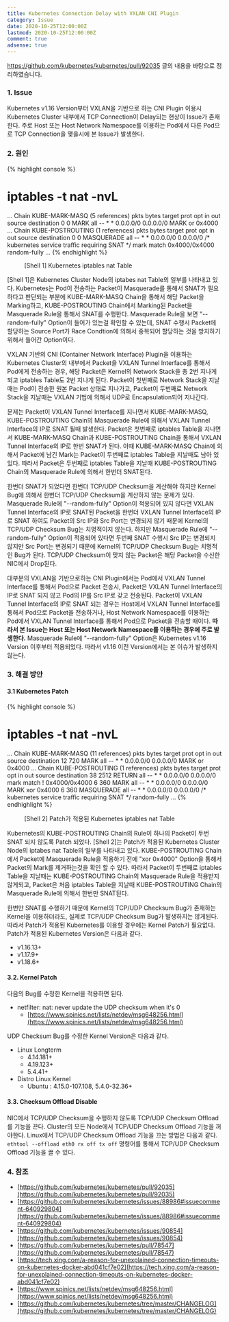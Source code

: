 ```yaml
---
title: Kubernetes Connection Delay with VXLAN CNI Plugin
category: Issue
date: 2020-10-25T12:00:00Z
lastmod: 2020-10-25T12:00:00Z
comment: true
adsense: true
---
```


https://github.com/kubernetes/kubernetes/pull/92035 글의 내용을 바탕으로 정리하였습니다.

### 1. Issue

Kubernetes v1.16 Version부터 VXLAN을 기반으로 하는 CNI Plugin 이용시 Kubernetes Cluster 내부에서 TCP Connection이 Delay되는 현상이 Issue가 존재한다. 주로 Host 또는 Host Network Namespace를 이용하는 Pod에서 다른 Pod으로 TCP Connection을 맺을시에 본 Issue가 발생한다.

### 2. 원인

{% highlight console %}
# iptables -t nat -nvL
...
Chain KUBE-MARK-MASQ (5 references)
 pkts bytes target     prot opt in     out     source               destination
    0     0 MARK       all  --  *      *       0.0.0.0/0            0.0.0.0/0            MARK or 0x4000
...
Chain KUBE-POSTROUTING (1 references)
 pkts bytes target     prot opt in     out     source               destination
    0     0 MASQUERADE  all  --  *      *       0.0.0.0/0            0.0.0.0/0            /* kubernetes service traffic requiring SNAT */ mark match 0x4000/0x4000 random-fully
...
{% endhighlight %}
<figure>
<figcaption class="caption">[Shell 1] Kubernetes iptables nat Table</figcaption>
</figure>

[Shell 1]은 Kubernetes Cluster Node의 iptabes nat Table의 일부를 나타내고 있다. Kubernetes는 Pod이 전송하는 Packet이 Masquerade를 통해서 SNAT가 필요하다고 판단되는 부분에 KUBE-MARK-MASQ Chain을 통해서 해당 Packet을 Marking하고, KUBE-POSTROUTING Chain에서 Marking된 Packet을 Masquerade Rule을 통해서 SNAT를 수행한다. Masquerade Rule을 보면 "\-\-random-fully" Option이 들어가 있는걸 확인할 수 있는데, SNAT 수행시 Packet에 할당하는 Source Port가 Race Condtion에 의해서 중복되어 할당하는 것을 방지하기 위해서 들어간 Option이다.

VXLAN 기반의 CNI (Container Network Interface) Plugin을 이용하는 Kubernetes Cluster의 내부에서 Packet을 VXLAN Tunnel Interface를 통해서 Pod에게 전송하는 경우, 해당 Packet은 Kernel의 Network Stack을 총 2번 지나게 되고 iptables Table도 2번 지나게 된다. Packet이 첫번째로 Network Stack을 지날때는 Pod이 전송한 원본 Packet 상태로 지나가고, Packet이 두번째로 Network Stack을 지날때는 VXLAN 기법에 의해서 UDP로 Encapsulation되어 지나간다.

문제는 Packet이 VXLAN Tunnel Interface를 지나면서 KUBE-MARK-MASQ, KUBE-POSTROUTING Chain의 Masquerade Rule에 의해서 VXLAN Tunnel Interface의 IP로 SNAT 될때 발생한다. Packet은 첫번째로 iptables Table을 지나면서 KUBE-MARK-MASQ Chain과 KUBE-POSTROUTING Chain을 통해서 VXLAN Tunnel Interface의 IP로 한번 SNAT가 된다. 이때 KUBE-MARK-MASQ Chain에 의해서 Packet에 남긴 Mark는 Packet이 두번째로 iptables Table을 지날때도 남아 있있다. 따라서 Packet은 두번째로 iptables Table을 지날때 KUBE-POSTROUTING Chain의 Masquerade Rule에 의해서 한번더 SNAT된다.

한번더 SNAT가 되었다면 한번더 TCP/UDP Checksum을 계산해야 하지만 Kernel Bug에 의해서 한번더 TCP/UDP Checksum을 계산하지 않는 문제가 있다. Masquerade Rule에 "\-\-random-fully" Option이 적용되어 있지 않다면 VXLAN Tunnel Interface의 IP로 SNAT된 Packet을 한번더 VXLAN Tunnel Interface의 IP로 SNAT 하여도 Packet의 Src IP와 Src Port는 변경되지 않기 때문에 Kernel의 TCP/UDP Checksum Bug는 치명적이지 않는다. 하지만 Masquerade Rule에 "\-\-random-fully" Option이 적용되어 있다면 두번째 SNAT 수행시 Src IP는 변경되지 않지만 Src Port는 변경되기 때문에 Kernel의 TCP/UDP Checksum Bug는 치명적인 Bug가 된다. TCP/UDP Checksum이 맞지 않는 Packet은 해당 Packet을 수신한 NIC에서 Drop된다.

대부분의 VXLAN을 기반으로하는 CNI Plugin에서는 Pod에서 VXLAN Tunnel Interface를 통해서 Pod으로 Packet 전송시, Packet은 VXLAN Tunnel Interface의 IP로 SNAT 되지 않고 Pod의 IP를 Src IP로 갖고 전송된다. Packet이 VXLAN Tunnel Interface의 IP로 SNAT 되는 경우는 Host에서 VXLAN Tunnel Interface를 통해서 Pod으로 Packet을 전송하거나, Host Network Namespace를 이용하는 Pod에서 VXLAN Tunnel Interface를 통해서 Pod으로 Packet을 전송할 때이다. **따라서 본 Issue는 Host 또는 Host Network Namespace를 이용하는 경우에 주로 발생한다.** Masquerade Rule에 "\-\-random-fully" Option은 Kubernetes v1.16 Version 이후부터 적용되었다. 따라서 v1.16 이전 Version에서는 본 이슈가 발생하지 않는다.

### 3. 해결 방안

#### 3.1 Kubernetes Patch

{% highlight console %}
# iptables -t nat -nvL
...
Chain KUBE-MARK-MASQ (11 references)
 pkts bytes target     prot opt in     out     source               destination
   12   720 MARK       all  --  *      *       0.0.0.0/0            0.0.0.0/0            MARK or 0x4000
...
Chain KUBE-POSTROUTING (1 references)
 pkts bytes target     prot opt in     out     source               destination
   38  2512 RETURN     all  --  *      *       0.0.0.0/0            0.0.0.0/0            mark match ! 0x4000/0x4000
    6   360 MARK       all  --  *      *       0.0.0.0/0            0.0.0.0/0            MARK xor 0x4000
    6   360 MASQUERADE  all  --  *      *       0.0.0.0/0            0.0.0.0/0            /* kubernetes service traffic requiring SNAT */ random-fully
...
{% endhighlight %}
<figure>
<figcaption class="caption">[Shell 2] Patch가 적용된 Kubernetes iptables nat Table</figcaption>
</figure>

Kubernetes의 KUBE-POSTROUTING Chain의 Rule이 하나의 Packet이 두번 SNAT 되지 않도록 Patch 되었다. [Shell 2]는 Patch가 적용된 Kubernetes Cluster Node의 iptabes nat Table의 일부를 나타내고 있다. KUBE-POSTROUTING Chain에서 Packet에 Masquerade Rule을 적용하기 전에 "xor 0x4000" Option을 통해서 Packet의 Mark를 제거하는것을 확인 할 수 있다. 따라서 Packet이 두번째로 iptables Table을 지날때는 KUBE-POSTROUTING Chain의 Masquerade Rule을 적용받지 않게되고, Packet은 처음 iptables Table을 지날때 KUBE-POSTROUTING Chain의 Masquerade Rule에 의해서 한번만 SNAT된다. 

한번만 SNAT를 수행하기 때문에 Kernel의 TCP/UDP Checksum Bug가 존재하는 Kernel을 이용하더라도, 실제로 TCP/UDP Checksum Bug가 발생하지는 않게된다. 따라서 Patch가 적용된 Kubernetes를 이용할 경우에는 Kernel Patch가 필요없다. Patch가 적용된 Kubernetes Version은 다음과 같다.

* v1.16.13+
* v1.17.9+
* v1.18.6+

#### 3.2. Kernel Patch

다음의 Bug를 수정한 Kernel을 적용하면 된다.

* netfilter: nat: never update the UDP checksum when it's 0
  * [https://www.spinics.net/lists/netdev/msg648256.html](https://www.spinics.net/lists/netdev/msg648256.html)

UDP Checksum Bug를 수정한 Kernel Version은 다음과 같다.

* Linux Longterm
  * 4.14.181+
  * 4.19.123+
  * 5.4.41+
* Distro Linux Kernel
  * Ubuntu : 4.15.0-107.108, 5.4.0-32.36+

#### 3.3. Checksum Offload Disable

NIC에서 TCP/UDP Checksum을 수행하지 않도록 TCP/UDP Checksum Offload를 기능을 끈다. Cluster의 모든 Node에서 TCP/UDP Checksum Offload 기능을 꺼야한다. Linux에서 TCP/UDP Checksum Offload 기능을 끄는 방법은 다음과 같다. `ethtool --offload eth0 rx off tx off` 명령어를 통해서 TCP/UDP Checksum Offload 기능을 끌 수 있다.

### 4. 참조

* [https://github.com/kubernetes/kubernetes/pull/92035](https://github.com/kubernetes/kubernetes/pull/92035)
* [https://github.com/kubernetes/kubernetes/issues/88986#issuecomment-640929804](https://github.com/kubernetes/kubernetes/issues/88986#issuecomment-640929804)
* [https://github.com/kubernetes/kubernetes/issues/90854](https://github.com/kubernetes/kubernetes/issues/90854)
* [https://github.com/kubernetes/kubernetes/pull/78547](https://github.com/kubernetes/kubernetes/pull/78547)
* [https://tech.xing.com/a-reason-for-unexplained-connection-timeouts-on-kubernetes-docker-abd041cf7e02](https://tech.xing.com/a-reason-for-unexplained-connection-timeouts-on-kubernetes-docker-abd041cf7e02)
* [https://www.spinics.net/lists/netdev/msg648256.html](https://www.spinics.net/lists/netdev/msg648256.html)
* [https://github.com/kubernetes/kubernetes/tree/master/CHANGELOG](https://github.com/kubernetes/kubernetes/tree/master/CHANGELOG)


